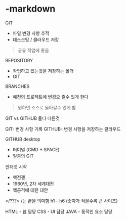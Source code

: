 # -markdown
GIT
- 파일 변경 사항 추적
- 데스크탑 / 클라우드 저장
> 공유 작업에 좋음

REPOSITORY
- 작업하고 있는것을 저장하는 폴더
- GIT

BRANCHES
- 예전의 프로젝트에 변경으 줄수 있게 한다
> 원하면 소스로 돌아갈수 있게 함

GIT vs GITHUB
둘다 다른것

GIT- 변경 사항 기록
GITHUB- 변경 사항을 저장하는 클라우드

GITHUB desktop
 - 터미널 (CMD + SPACE)
 - 일종의 GIT
 
 인터넷 시작
  - 핵전쟁
  - 1960년, 2차 세계대전
  - 핵공격에 대한 대안

</???> /는 끝을 의미함
h1 - h6
(숫자가 적을수록 큰 사이즈)

HTML - 웹 담당
CSS - UI 담당
JAVA - 동적인 요소 담당
